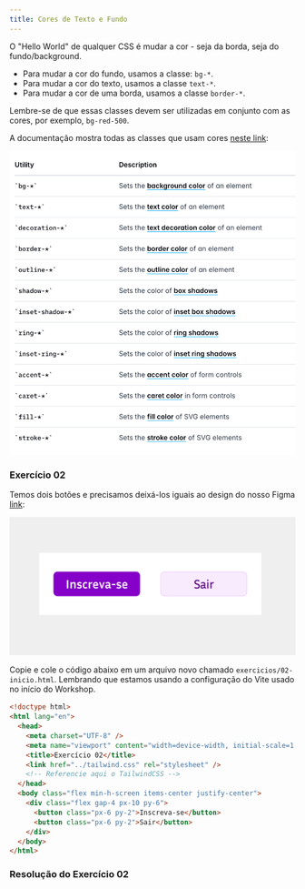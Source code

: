 ```yaml
---
title: Cores de Texto e Fundo
---
```


O "Hello World" de qualquer CSS é mudar a cor - seja da borda, seja do fundo/background.

- Para mudar a cor do fundo, usamos a classe: `bg-*`.
- Para mudar a cor do texto, usamos a classe `text-*`.
- Para mudar a cor de uma borda, usamos a classe `border-*`.

Lembre-se de que essas classes devem ser utilizadas em conjunto com as cores, por exemplo, `bg-red-500`.

A documentação mostra todas as classes que usam cores [neste link](https://tailwindcss.com/docs/colors#using-color-utilities):

![alt text](image-5.png)

### Exercício 02

Temos dois botões e precisamos deixá-los iguais ao design do nosso Figma [link](https://www.figma.com/design/eZhlJehlg7pQNTb2ghaKmt/TailwindCSS---Exerc%C3%ADcios?node-id=0-1&m=dev&t=kDraca2deIecUPoQ-1):

![alt text](image-4.png)

Copie e cole o código abaixo em um arquivo novo chamado `exercicios/02-inicio.html`. Lembrando que estamos usando a configuração do Vite usado no início do Workshop.

```html
<!doctype html>
<html lang="en">
  <head>
    <meta charset="UTF-8" />
    <meta name="viewport" content="width=device-width, initial-scale=1.0" />
    <title>Exercício 02</title>
    <link href="../tailwind.css" rel="stylesheet" />
    <!-- Referencie aqui o TailwindCSS -->
  </head>
  <body class="flex min-h-screen items-center justify-center">
    <div class="flex gap-4 px-10 py-6">
      <button class="px-6 py-2">Inscreva-se</button>
      <button class="px-6 py-2">Sair</button>
    </div>
  </body>
</html>
```

### Resolução do Exercício 02

<!-- TODO: Fazer -->

